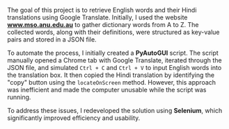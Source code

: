 The goal of this project is to retrieve English words and their Hindi translations using Google Translate. Initially, I used the website **www.mso.anu.edu.au** to gather dictionary words from A to Z. The collected words, along with their definitions, were structured as key-value pairs and stored in a JSON file.

To automate the process, I initially created a **PyAutoGUI** script. The script manually opened a Chrome tab with Google Translate, iterated through the JSON file, and simulated `Ctrl + C` and `Ctrl + V` to input English words into the translation box. It then copied the Hindi translation by identifying the "copy" button using the `locateOnScreen` method. However, this approach was inefficient and made the computer unusable while the script was running.

To address these issues, I redeveloped the solution using **Selenium**, which significantly improved efficiency and usability.
